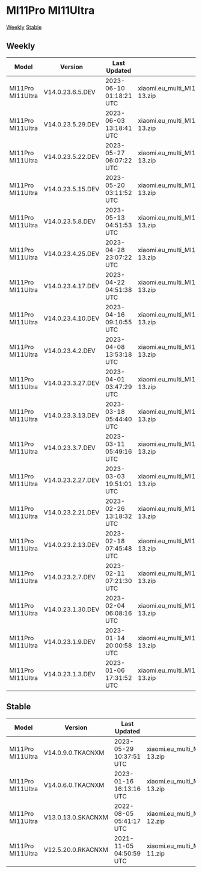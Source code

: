 # MI11Pro MI11Ultra
[Weekly](#Weekly)  [Stable](#Stable)
## Weekly
| Model | Version | Last Updated | File Name | Size | Download Link |
| ---- | ---- | ---- | ---- | ---- | ---- |
| MI11Pro MI11Ultra | V14.0.23.6.5.DEV | 2023-06-10 01:18:21 UTC | xiaomi.eu_multi_MI11Pro_MI11Ultra_V14.0.23.6.5.DEV_v14-13.zip | 5.0 GB | [SourceForge](https://sourceforge.net/projects/xiaomi-eu-multilang-miui-roms/files/xiaomi.eu/MIUI-WEEKLY-RELEASES/V14.0.23.6.5.DEV/xiaomi.eu_multi_MI11Pro_MI11Ultra_V14.0.23.6.5.DEV_v14-13.zip/download) |
| MI11Pro MI11Ultra | V14.0.23.5.29.DEV | 2023-06-03 13:18:41 UTC | xiaomi.eu_multi_MI11Pro_MI11Ultra_V14.0.23.5.29.DEV_v14-13.zip | 5.0 GB | [SourceForge](https://sourceforge.net/projects/xiaomi-eu-multilang-miui-roms/files/xiaomi.eu/MIUI-WEEKLY-RELEASES/V14.0.23.5.29.DEV/xiaomi.eu_multi_MI11Pro_MI11Ultra_V14.0.23.5.29.DEV_v14-13.zip/download) |
| MI11Pro MI11Ultra | V14.0.23.5.22.DEV | 2023-05-27 06:07:22 UTC | xiaomi.eu_multi_MI11Pro_MI11Ultra_V14.0.23.5.22.DEV_v14-13.zip | 5.0 GB | [SourceForge](https://sourceforge.net/projects/xiaomi-eu-multilang-miui-roms/files/xiaomi.eu/MIUI-WEEKLY-RELEASES/V14.0.23.5.22.DEV/xiaomi.eu_multi_MI11Pro_MI11Ultra_V14.0.23.5.22.DEV_v14-13.zip/download) |
| MI11Pro MI11Ultra | V14.0.23.5.15.DEV | 2023-05-20 03:11:52 UTC | xiaomi.eu_multi_MI11Pro_MI11Ultra_V14.0.23.5.15.DEV_v14-13.zip | 5.0 GB | [SourceForge](https://sourceforge.net/projects/xiaomi-eu-multilang-miui-roms/files/xiaomi.eu/MIUI-WEEKLY-RELEASES/V14.0.23.5.15.DEV/xiaomi.eu_multi_MI11Pro_MI11Ultra_V14.0.23.5.15.DEV_v14-13.zip/download) |
| MI11Pro MI11Ultra | V14.0.23.5.8.DEV | 2023-05-13 04:51:53 UTC | xiaomi.eu_multi_MI11Pro_MI11Ultra_V14.0.23.5.8.DEV_v14-13.zip | 5.0 GB | [SourceForge](https://sourceforge.net/projects/xiaomi-eu-multilang-miui-roms/files/xiaomi.eu/MIUI-WEEKLY-RELEASES/V14.0.23.5.8.DEV/xiaomi.eu_multi_MI11Pro_MI11Ultra_V14.0.23.5.8.DEV_v14-13.zip/download) |
| MI11Pro MI11Ultra | V14.0.23.4.25.DEV | 2023-04-28 23:07:22 UTC | xiaomi.eu_multi_MI11Pro_MI11Ultra_V14.0.23.4.25.DEV_v14-13.zip | 5.0 GB | [SourceForge](https://sourceforge.net/projects/xiaomi-eu-multilang-miui-roms/files/xiaomi.eu/MIUI-WEEKLY-RELEASES/V14.0.23.4.25.DEV/xiaomi.eu_multi_MI11Pro_MI11Ultra_V14.0.23.4.25.DEV_v14-13.zip/download) |
| MI11Pro MI11Ultra | V14.0.23.4.17.DEV | 2023-04-22 04:51:38 UTC | xiaomi.eu_multi_MI11Pro_MI11Ultra_V14.0.23.4.17.DEV_v14-13.zip | 5.0 GB | [SourceForge](https://sourceforge.net/projects/xiaomi-eu-multilang-miui-roms/files/xiaomi.eu/MIUI-WEEKLY-RELEASES/V14.0.23.4.17.DEV/xiaomi.eu_multi_MI11Pro_MI11Ultra_V14.0.23.4.17.DEV_v14-13.zip/download) |
| MI11Pro MI11Ultra | V14.0.23.4.10.DEV | 2023-04-16 09:10:55 UTC | xiaomi.eu_multi_MI11Pro_MI11Ultra_V14.0.23.4.10.DEV_v14-13.zip | 5.0 GB | [SourceForge](https://sourceforge.net/projects/xiaomi-eu-multilang-miui-roms/files/xiaomi.eu/MIUI-WEEKLY-RELEASES/V14.0.23.4.10.DEV/xiaomi.eu_multi_MI11Pro_MI11Ultra_V14.0.23.4.10.DEV_v14-13.zip/download) |
| MI11Pro MI11Ultra | V14.0.23.4.2.DEV | 2023-04-08 13:53:18 UTC | xiaomi.eu_multi_MI11Pro_MI11Ultra_V14.0.23.4.2.DEV_v14-13.zip | 5.0 GB | [SourceForge](https://sourceforge.net/projects/xiaomi-eu-multilang-miui-roms/files/xiaomi.eu/MIUI-WEEKLY-RELEASES/V14.0.23.4.2.DEV/xiaomi.eu_multi_MI11Pro_MI11Ultra_V14.0.23.4.2.DEV_v14-13.zip/download) |
| MI11Pro MI11Ultra | V14.0.23.3.27.DEV | 2023-04-01 03:47:29 UTC | xiaomi.eu_multi_MI11Pro_MI11Ultra_V14.0.23.3.27.DEV_v14-13.zip | 5.0 GB | [SourceForge](https://sourceforge.net/projects/xiaomi-eu-multilang-miui-roms/files/xiaomi.eu/MIUI-WEEKLY-RELEASES/V14.0.23.3.27.DEV/xiaomi.eu_multi_MI11Pro_MI11Ultra_V14.0.23.3.27.DEV_v14-13.zip/download) |
| MI11Pro MI11Ultra | V14.0.23.3.13.DEV | 2023-03-18 05:44:40 UTC | xiaomi.eu_multi_MI11Pro_MI11Ultra_V14.0.23.3.13.DEV_v14-13.zip | 5.0 GB | [SourceForge](https://sourceforge.net/projects/xiaomi-eu-multilang-miui-roms/files/xiaomi.eu/MIUI-WEEKLY-RELEASES/V14.0.23.3.13.DEV/xiaomi.eu_multi_MI11Pro_MI11Ultra_V14.0.23.3.13.DEV_v14-13.zip/download) |
| MI11Pro MI11Ultra | V14.0.23.3.7.DEV | 2023-03-11 05:49:16 UTC | xiaomi.eu_multi_MI11Pro_MI11Ultra_V14.0.23.3.7.DEV_v14-13.zip | 5.0 GB | [SourceForge](https://sourceforge.net/projects/xiaomi-eu-multilang-miui-roms/files/xiaomi.eu/MIUI-WEEKLY-RELEASES/V14.0.23.3.7.DEV/xiaomi.eu_multi_MI11Pro_MI11Ultra_V14.0.23.3.7.DEV_v14-13.zip/download) |
| MI11Pro MI11Ultra | V14.0.23.2.27.DEV | 2023-03-03 19:51:01 UTC | xiaomi.eu_multi_MI11Pro_MI11Ultra_V14.0.23.2.27.DEV_v14-13.zip | 5.0 GB | [SourceForge](https://sourceforge.net/projects/xiaomi-eu-multilang-miui-roms/files/xiaomi.eu/MIUI-WEEKLY-RELEASES/V14.0.23.2.27.DEV/xiaomi.eu_multi_MI11Pro_MI11Ultra_V14.0.23.2.27.DEV_v14-13.zip/download) |
| MI11Pro MI11Ultra | V14.0.23.2.21.DEV | 2023-02-26 13:18:32 UTC | xiaomi.eu_multi_MI11Pro_MI11Ultra_V14.0.23.2.21.DEV_v14-13.zip | 5.1 GB | [SourceForge](https://sourceforge.net/projects/xiaomi-eu-multilang-miui-roms/files/xiaomi.eu/MIUI-WEEKLY-RELEASES/V14.0.23.2.21.DEV/xiaomi.eu_multi_MI11Pro_MI11Ultra_V14.0.23.2.21.DEV_v14-13.zip/download) |
| MI11Pro MI11Ultra | V14.0.23.2.13.DEV | 2023-02-18 07:45:48 UTC | xiaomi.eu_multi_MI11Pro_MI11Ultra_V14.0.23.2.13.DEV_v14-13.zip | 5.0 GB | [SourceForge](https://sourceforge.net/projects/xiaomi-eu-multilang-miui-roms/files/xiaomi.eu/MIUI-WEEKLY-RELEASES/V14.0.23.2.13.DEV/xiaomi.eu_multi_MI11Pro_MI11Ultra_V14.0.23.2.13.DEV_v14-13.zip/download) |
| MI11Pro MI11Ultra | V14.0.23.2.7.DEV | 2023-02-11 07:21:30 UTC | xiaomi.eu_multi_MI11Pro_MI11Ultra_V14.0.23.2.7.DEV_v14-13.zip | 5.0 GB | [SourceForge](https://sourceforge.net/projects/xiaomi-eu-multilang-miui-roms/files/xiaomi.eu/MIUI-WEEKLY-RELEASES/V14.0.23.2.7.DEV/xiaomi.eu_multi_MI11Pro_MI11Ultra_V14.0.23.2.7.DEV_v14-13.zip/download) |
| MI11Pro MI11Ultra | V14.0.23.1.30.DEV | 2023-02-04 06:08:16 UTC | xiaomi.eu_multi_MI11Pro_MI11Ultra_V14.0.23.1.30.DEV_v14-13.zip | 5.0 GB | [SourceForge](https://sourceforge.net/projects/xiaomi-eu-multilang-miui-roms/files/xiaomi.eu/MIUI-WEEKLY-RELEASES/V14.0.23.1.30.DEV/xiaomi.eu_multi_MI11Pro_MI11Ultra_V14.0.23.1.30.DEV_v14-13.zip/download) |
| MI11Pro MI11Ultra | V14.0.23.1.9.DEV | 2023-01-14 20:00:58 UTC | xiaomi.eu_multi_MI11Pro_MI11Ultra_V14.0.23.1.9.DEV_v14-13.zip | 4.9 GB | [SourceForge](https://sourceforge.net/projects/xiaomi-eu-multilang-miui-roms/files/xiaomi.eu/MIUI-WEEKLY-RELEASES/V14.0.23.1.9.DEV/xiaomi.eu_multi_MI11Pro_MI11Ultra_V14.0.23.1.9.DEV_v14-13.zip/download) |
| MI11Pro MI11Ultra | V14.0.23.1.3.DEV | 2023-01-06 17:31:52 UTC | xiaomi.eu_multi_MI11Pro_MI11Ultra_V14.0.23.1.3.DEV_v14-13.zip | 4.7 GB | [SourceForge](https://sourceforge.net/projects/xiaomi-eu-multilang-miui-roms/files/xiaomi.eu/MIUI-WEEKLY-RELEASES/V14.0.23.1.3.DEV/xiaomi.eu_multi_MI11Pro_MI11Ultra_V14.0.23.1.3.DEV_v14-13.zip/download) |
## Stable
| Model | Version | Last Updated | File Name | Size | Download Link |
| ---- | ---- | ---- | ---- | ---- | ---- |
| MI11Pro MI11Ultra | V14.0.9.0.TKACNXM | 2023-05-29 10:37:51 UTC | xiaomi.eu_multi_MI11Pro_MI11Ultra_V14.0.9.0.TKACNXM_v14-13.zip | 5.0 GB | [SourceForge](https://sourceforge.net/projects/xiaomi-eu-multilang-miui-roms/files/xiaomi.eu/MIUI-STABLE-RELEASES/MIUIv14/xiaomi.eu_multi_MI11Pro_MI11Ultra_V14.0.9.0.TKACNXM_v14-13.zip/download) |
| MI11Pro MI11Ultra | V14.0.6.0.TKACNXM | 2023-01-16 16:13:16 UTC | xiaomi.eu_multi_MI11Pro_MI11Ultra_V14.0.6.0.TKACNXM_v14-13.zip | 4.8 GB | [SourceForge](https://sourceforge.net/projects/xiaomi-eu-multilang-miui-roms/files/xiaomi.eu/MIUI-STABLE-RELEASES/MIUIv14/xiaomi.eu_multi_MI11Pro_MI11Ultra_V14.0.6.0.TKACNXM_v14-13.zip/download) |
| MI11Pro MI11Ultra | V13.0.13.0.SKACNXM | 2022-08-05 05:41:17 UTC | xiaomi.eu_multi_MI11Pro_MI11Ultra_V13.0.13.0.SKACNXM_v13-12.zip | 4.1 GB | [SourceForge](https://sourceforge.net/projects/xiaomi-eu-multilang-miui-roms/files/xiaomi.eu/MIUI-STABLE-RELEASES/MIUIv13/xiaomi.eu_multi_MI11Pro_MI11Ultra_V13.0.13.0.SKACNXM_v13-12.zip/download) |
| MI11Pro MI11Ultra | V12.5.20.0.RKACNXM | 2021-11-05 04:50:59 UTC | xiaomi.eu_multi_MI11Pro_MI11Ultra_V12.5.20.0.RKACNXM_v12-11.zip | 3.8 GB | [SourceForge](https://sourceforge.net/projects/xiaomi-eu-multilang-miui-roms/files/xiaomi.eu/MIUI-STABLE-RELEASES/MIUIv12/xiaomi.eu_multi_MI11Pro_MI11Ultra_V12.5.20.0.RKACNXM_v12-11.zip/download) |
